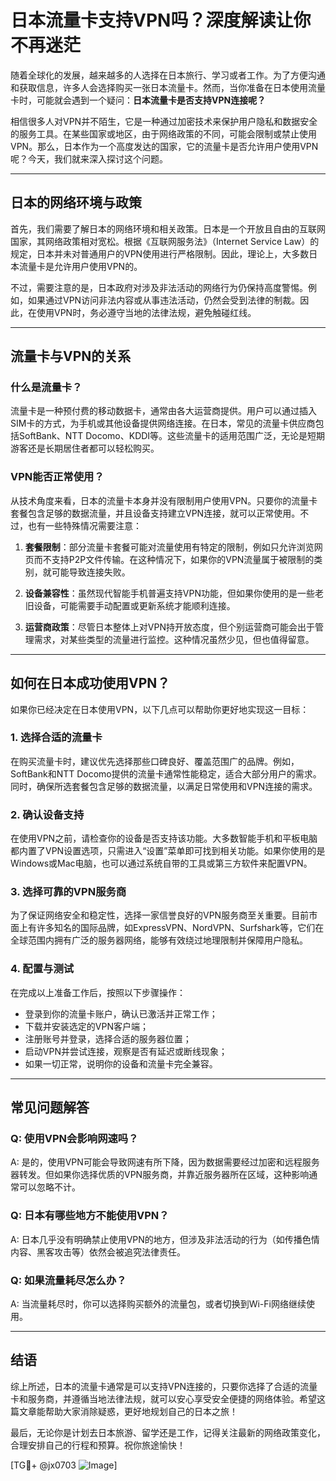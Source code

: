 # 日本流量卡支持VPN吗？深度解读让你不再迷茫

随着全球化的发展，越来越多的人选择在日本旅行、学习或者工作。为了方便沟通和获取信息，许多人会选择购买一张日本流量卡。然而，当你准备在日本使用流量卡时，可能就会遇到一个疑问：**日本流量卡是否支持VPN连接呢？**

相信很多人对VPN并不陌生，它是一种通过加密技术来保护用户隐私和数据安全的服务工具。在某些国家或地区，由于网络政策的不同，可能会限制或禁止使用VPN。那么，日本作为一个高度发达的国家，它的流量卡是否允许用户使用VPN呢？今天，我们就来深入探讨这个问题。

---

## 日本的网络环境与政策

首先，我们需要了解日本的网络环境和相关政策。日本是一个开放且自由的互联网国家，其网络政策相对宽松。根据《互联网服务法》（Internet Service Law）的规定，日本并未对普通用户的VPN使用进行严格限制。因此，理论上，大多数日本流量卡是允许用户使用VPN的。

不过，需要注意的是，日本政府对涉及非法活动的网络行为仍保持高度警惕。例如，如果通过VPN访问非法内容或从事违法活动，仍然会受到法律的制裁。因此，在使用VPN时，务必遵守当地的法律法规，避免触碰红线。

---

## 流量卡与VPN的关系

### 什么是流量卡？

流量卡是一种预付费的移动数据卡，通常由各大运营商提供。用户可以通过插入SIM卡的方式，为手机或其他设备提供网络连接。在日本，常见的流量卡供应商包括SoftBank、NTT Docomo、KDDI等。这些流量卡的适用范围广泛，无论是短期游客还是长期居住者都可以轻松购买。

### VPN能否正常使用？

从技术角度来看，日本的流量卡本身并没有限制用户使用VPN。只要你的流量卡套餐包含足够的数据流量，并且设备支持建立VPN连接，就可以正常使用。不过，也有一些特殊情况需要注意：

1. **套餐限制**：部分流量卡套餐可能对流量使用有特定的限制，例如只允许浏览网页而不支持P2P文件传输。在这种情况下，如果你的VPN流量属于被限制的类别，就可能导致连接失败。
   
2. **设备兼容性**：虽然现代智能手机普遍支持VPN功能，但如果你使用的是一些老旧设备，可能需要手动配置或更新系统才能顺利连接。

3. **运营商政策**：尽管日本整体上对VPN持开放态度，但个别运营商可能会出于管理需求，对某些类型的流量进行监控。这种情况虽然少见，但也值得留意。

---

## 如何在日本成功使用VPN？

如果你已经决定在日本使用VPN，以下几点可以帮助你更好地实现这一目标：

### 1. 选择合适的流量卡

在购买流量卡时，建议优先选择那些口碑良好、覆盖范围广的品牌。例如，SoftBank和NTT Docomo提供的流量卡通常性能稳定，适合大部分用户的需求。同时，确保所选套餐包含足够的数据流量，以满足日常使用和VPN连接的需求。

### 2. 确认设备支持

在使用VPN之前，请检查你的设备是否支持该功能。大多数智能手机和平板电脑都内置了VPN设置选项，只需进入“设置”菜单即可找到相关功能。如果你使用的是Windows或Mac电脑，也可以通过系统自带的工具或第三方软件来配置VPN。

### 3. 选择可靠的VPN服务商

为了保证网络安全和稳定性，选择一家信誉良好的VPN服务商至关重要。目前市面上有许多知名的国际品牌，如ExpressVPN、NordVPN、Surfshark等，它们在全球范围内拥有广泛的服务器网络，能够有效绕过地理限制并保障用户隐私。

### 4. 配置与测试

在完成以上准备工作后，按照以下步骤操作：
   - 登录到你的流量卡账户，确认已激活并正常工作；
   - 下载并安装选定的VPN客户端；
   - 注册账号并登录，选择合适的服务器位置；
   - 启动VPN并尝试连接，观察是否有延迟或断线现象；
   - 如果一切正常，说明你的设备和流量卡完全兼容。

---

## 常见问题解答

### Q: 使用VPN会影响网速吗？
A: 是的，使用VPN可能会导致网速有所下降，因为数据需要经过加密和远程服务器转发。但如果你选择优质的VPN服务商，并靠近服务器所在区域，这种影响通常可以忽略不计。

### Q: 日本有哪些地方不能使用VPN？
A: 日本几乎没有明确禁止使用VPN的地方，但涉及非法活动的行为（如传播色情内容、黑客攻击等）依然会被追究法律责任。

### Q: 如果流量耗尽怎么办？
A: 当流量耗尽时，你可以选择购买额外的流量包，或者切换到Wi-Fi网络继续使用。

---

## 结语

综上所述，日本的流量卡通常是可以支持VPN连接的，只要你选择了合适的流量卡和服务商，并遵循当地法律法规，就可以安心享受安全便捷的网络体验。希望这篇文章能帮助大家消除疑惑，更好地规划自己的日本之旅！

最后，无论你是计划去日本旅游、留学还是工作，记得关注最新的网络政策变化，合理安排自己的行程和预算。祝你旅途愉快！

[TG💪+ @jx0703 ![Image](https://github.com/user-attachments/assets/dbca1d08-cadb-493c-b0ec-ad6f7a83f270)]